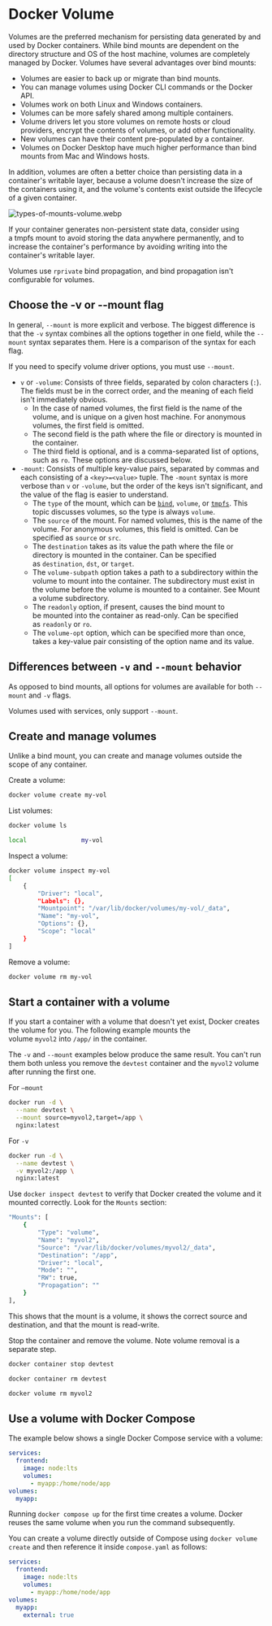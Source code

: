 # Docker Volume

Volumes are the preferred mechanism for persisting data generated by and used by Docker containers. While bind mounts are dependent on the directory structure and OS of the host machine, volumes are completely managed by Docker. Volumes have several advantages over bind mounts:

- Volumes are easier to back up or migrate than bind mounts.
- You can manage volumes using Docker CLI commands or the Docker API.
- Volumes work on both Linux and Windows containers.
- Volumes can be more safely shared among multiple containers.
- Volume drivers let you store volumes on remote hosts or cloud providers, encrypt the contents of volumes, or add other functionality.
- New volumes can have their content pre-populated by a container.
- Volumes on Docker Desktop have much higher performance than bind mounts from Mac and Windows hosts.

In addition, volumes are often a better choice than persisting data in a container's writable layer, because a volume doesn't increase the size of the containers using it, and the volume's contents exist outside the lifecycle of a given container.

![types-of-mounts-volume.webp](Docker%20Volume%201b2aeacbb2998106b1e8f5117c32e3c9/types-of-mounts-volume.webp)

If your container generates non-persistent state data, consider using a tmpfs mount to avoid storing the data anywhere permanently, and to increase the container's performance by avoiding writing into the container's writable layer.

Volumes use `rprivate` bind propagation, and bind propagation isn't configurable for volumes.

## Choose the -v or --mount flag

In general, `--mount` is more explicit and verbose. The biggest difference is that the `-v` syntax combines all the options together in one field, while the `--mount` syntax separates them. Here is a comparison of the syntax for each flag.

If you need to specify volume driver options, you must use `--mount`.

- `v` or `-volume`: Consists of three fields, separated by colon characters (`:`). The fields must be in the correct order, and the meaning of each field isn't immediately obvious.
    - In the case of named volumes, the first field is the name of the volume, and is unique on a given host machine. For anonymous volumes, the first field is omitted.
    - The second field is the path where the file or directory is mounted in the container.
    - The third field is optional, and is a comma-separated list of options, such as `ro`. These options are discussed below.
- `-mount`: Consists of multiple key-value pairs, separated by commas and each consisting of a `<key>=<value>` tuple. The `-mount` syntax is more verbose than `v` or `-volume`, but the order of the keys isn't significant, and the value of the flag is easier to understand.
    - The `type` of the mount, which can be [`bind`](https://docs.docker.com/engine/storage/bind-mounts/), `volume`, or [`tmpfs`](https://docs.docker.com/engine/storage/tmpfs/). This topic discusses volumes, so the type is always `volume`.
    - The `source` of the mount. For named volumes, this is the name of the volume. For anonymous volumes, this field is omitted. Can be specified as `source` or `src`.
    - The `destination` takes as its value the path where the file or directory is mounted in the container. Can be specified as `destination`, `dst`, or `target`.
    - The `volume-subpath` option takes a path to a subdirectory within the volume to mount into the container. The subdirectory must exist in the volume before the volume is mounted to a container. See Mount a volume subdirectory.
    - The `readonly` option, if present, causes the bind mount to be mounted into the container as read-only. Can be specified as `readonly` or `ro`.
    - The `volume-opt` option, which can be specified more than once, takes a key-value pair consisting of the option name and its value.

## Differences between `-v` and `--mount` behavior

As opposed to bind mounts, all options for volumes are available for both `--mount` and `-v` flags.

Volumes used with services, only support `--mount`.

## Create and manage volumes

Unlike a bind mount, you can create and manage volumes outside the scope of any container.

Create a volume:

```bash
docker volume create my-vol
```

List volumes:

```bash
docker volume ls

local               my-vol
```

Inspect a volume:

```bash
docker volume inspect my-vol
[
    {
        "Driver": "local",
        "Labels": {},
        "Mountpoint": "/var/lib/docker/volumes/my-vol/_data",
        "Name": "my-vol",
        "Options": {},
        "Scope": "local"
    }
]
```

Remove a volume:

```bash
docker volume rm my-vol
```

## Start a container with a volume

If you start a container with a volume that doesn't yet exist, Docker creates the volume for you. The following example mounts the volume `myvol2` into `/app/` in the container.

The `-v` and `--mount` examples below produce the same result. You can't run them both unless you remove the `devtest` container and the `myvol2` volume after running the first one.

For `—mount`

```bash
docker run -d \
  --name devtest \
  --mount source=myvol2,target=/app \
  nginx:latest
```

For `-v`

```bash
docker run -d \
  --name devtest \
  -v myvol2:/app \
  nginx:latest
```

Use `docker inspect devtest` to verify that Docker created the volume and it mounted correctly. Look for the `Mounts` section:

```bash
"Mounts": [
    {
        "Type": "volume",
        "Name": "myvol2",
        "Source": "/var/lib/docker/volumes/myvol2/_data",
        "Destination": "/app",
        "Driver": "local",
        "Mode": "",
        "RW": true,
        "Propagation": ""
    }
],
```

This shows that the mount is a volume, it shows the correct source and destination, and that the mount is read-write.

Stop the container and remove the volume. Note volume removal is a separate step.

```bash
docker container stop devtest

docker container rm devtest

docker volume rm myvol2
```

## Use a volume with Docker Compose

The example below shows a single Docker Compose service with a volume:

```yaml
services:
  frontend:
    image: node:lts
    volumes:
      - myapp:/home/node/app
volumes:
  myapp:
```

Running `docker compose up` for the first time creates a volume. Docker reuses the same volume when you run the command subsequently.

You can create a volume directly outside of Compose using `docker volume create` and then reference it inside `compose.yaml` as follows:

```yaml
services:
  frontend:
    image: node:lts
    volumes:
      - myapp:/home/node/app
volumes:
  myapp:
    external: true
```